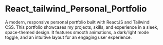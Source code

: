 # React_tailwind_Personal_Portfolio
A modern, responsive personal portfolio built with ReactJS and Tailwind CSS. This portfolio showcases my projects, skills, and experience in a sleek, space-themed design. It features smooth animations, a dark/light mode toggle, and an intuitive layout for an engaging user experience. 
